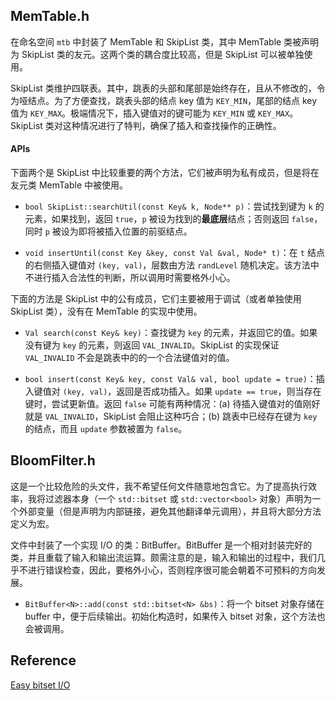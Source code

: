 ## MemTable.h

在命名空间 `mtb` 中封装了 MemTable 和 SkipList 类，其中 MemTable 类被声明为 SkipList 类的友元。这两个类的耦合度比较高，但是 SkipList 可以被单独使用。

SkipList 类维护四联表。其中，跳表的头部和尾部是始终存在，且从不修改的，令为哑结点。为了方便查找，跳表头部的结点 key 值为 `KEY_MIN`，尾部的结点 key 值为 `KEY_MAX`。极端情况下，插入键值对的键可能为 `KEY_MIN` 或 `KEY_MAX`。SkipList 类对这种情况进行了特判，确保了插入和查找操作的正确性。

#### APIs

下面两个是 SkipList 中比较重要的两个方法，它们被声明为私有成员，但是将在友元类 MemTable 中被使用。

+ `bool SkipList::searchUtil(const Key& k, Node** p)`：尝试找到键为 `k` 的元素，如果找到，返回 `true`，`p` 被设为找到的**最底层**结点；否则返回 `false`，同时 `p` 被设为即将被插入位置的前驱结点。

+ `void insertUntil(const Key &key, const Val &val, Node* t)`：在 `t` 结点的右侧插入键值对 `(key, val)`，层数由方法 `randLevel` 随机决定。该方法中不进行插入合法性的判断，所以调用时需要格外小心。

下面的方法是 SkipList 中的公有成员，它们主要被用于调试（或者单独使用 SkipList 类），没有在 MemTable 的实现中使用。

+ `Val search(const Key& key)`：查找键为 `key` 的元素，并返回它的值。如果没有键为 `key` 的元素，则返回 `VAL_INVALID`。SkipList 的实现保证 `VAL_INVALID` 不会是跳表中的的一个合法键值对的值。

+ `bool insert(const Key& key, const Val& val, bool update = true)`：插入键值对 `(key, val)`，返回是否成功插入。如果 `update == true`，则当存在键时，尝试更新值。返回 `false` 可能有两种情况：(a) 待插入键值对的值刚好就是 `VAL_INVALID`，SkipList 会阻止这种巧合；(b) 跳表中已经存在键为 `key` 的结点，而且 `update` 参数被置为 `false`。

## BloomFilter.h

这是一个比较危险的头文件，我不希望任何文件随意地包含它。为了提高执行效率，我将过滤器本身（一个 `std::bitset` 或 `std::vector<bool>` 对象）声明为一个外部变量（但是声明为内部链接，避免其他翻译单元调用），并且将大部分方法定义为宏。

文件中封装了一个实现 I/O 的类：BitBuffer。BitBuffer 是一个相对封装完好的类，并且重载了输入和输出流运算。颇需注意的是，输入和输出的过程中，我们几乎不进行错误检查，因此，要格外小心，否则程序很可能会朝着不可预料的方向发展。

+ `BitBuffer<N>::add(const std::bitset<N> &bs)`：将一个 bitset 对象存储在 buffer 中，便于后续输出。初始化构造时，如果传入 bitset 对象，这个方法也会被调用。

## Reference

[Easy bitset I/O](https://codereview.stackexchange.com/questions/67012/easy-bitset-i-o)